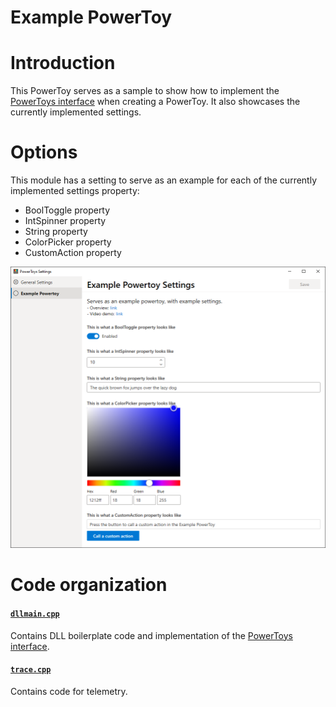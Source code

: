 # Example PowerToy

# Introduction
This PowerToy serves as a sample to show how to implement the [PowerToys interface](/src/modules/interface/) when creating a PowerToy. It also showcases the currently implemented settings.

# Options
This module has a setting to serve as an example for each of the currently implemented settings property:
  - BoolToggle property
  - IntSpinner property
  - String property
  - ColorPicker property
  - CustomAction property

![Image of the Options](/doc/images/example_powertoy/settings.png)

# Code organization

#### [`dllmain.cpp`](./dllmain.cpp)
Contains DLL boilerplate code and implementation of the [PowerToys interface](/src/modules/interface/).

#### [`trace.cpp`](./trace.cpp)
Contains code for telemetry.

